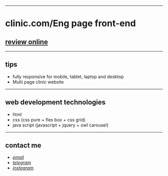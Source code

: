 
---

# clinic.com/Eng page front-end
## [review online](https://mohammad-zeynali.github.io/clinic-website/)

---
## tips

* fully responsive for mobile, tablet, laptop and desktop
* Multi page clinic website

---
## web development technologies
* html 
* css (css pure + flex box + css grid)
* java script (javascript + jquery + owl carousel)
---
## contact me
* *[email](mailto:051.mhmdzynaly977@gmail.com)*
* *[telegram](https://t.me/zeynali2003/)*
* *[instagram](https://instagram.com/zeynali2003/)*

